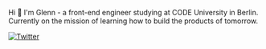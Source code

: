 Hi 👋 I'm Glenn - a front-end engineer studying at CODE University in Berlin. Currently on the mission of learning how to build the products of tomorrow.

[![Twitter](https://img.shields.io/twitter/url/https/twitter.com/glngregor.svg?style=social&label=Follow%20%40GlnGregor)](https://twitter.com/glngregor)
